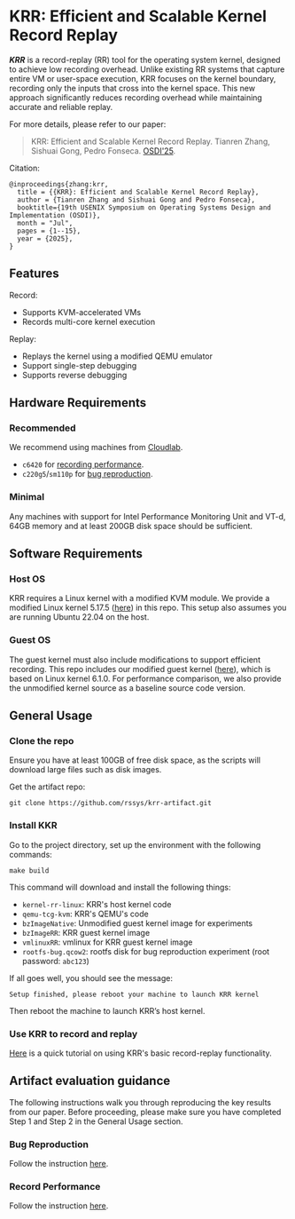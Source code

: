 # KRR: Efficient and Scalable Kernel Record Replay

***KRR*** is a record-replay (RR) tool for the operating system kernel, designed to achieve low recording overhead. Unlike existing RR systems that capture entire VM or user-space execution, KRR focuses on the kernel boundary, recording only the inputs that cross into the kernel space. This new approach significantly reduces recording overhead while maintaining accurate and reliable replay.

For more details, please refer to our paper:
> KRR: Efficient and Scalable Kernel Record Replay.
> Tianren Zhang, Sishuai Gong, Pedro Fonseca.
> [OSDI'25](https://www.usenix.org/conference/osdi25/presentation/zhang-tianren).

Citation:
```
@inproceedings{zhang:krr,
  title = {{KRR}: Efficient and Scalable Kernel Record Replay},
  author = {Tianren Zhang and Sishuai Gong and Pedro Fonseca},
  booktitle={19th USENIX Symposium on Operating Systems Design and Implementation (OSDI)},
  month = "Jul",
  pages = {1--15},
  year = {2025},
}
```

## Features
Record:
* Supports KVM-accelerated VMs
* Records multi-core kernel execution

Replay:
* Replays the kernel using a modified QEMU emulator
* Support single-step debugging
* Supports reverse debugging

## Hardware Requirements
### Recommended
We recommend using machines from [Cloudlab](https://docs.cloudlab.us/hardware.html).
* `c6420` for [recording performance](#record-performance).
* `c220g5`/`sm110p` for [bug reproduction](#bug-reproduction). 

### Minimal
Any machines with support for Intel Performance Monitoring Unit and VT-d, 64GB memory and at least 200GB disk space should be sufficient.

## Software Requirements
### Host OS
KRR requires a Linux kernel with a modified KVM module. We provide a modified Linux kernel 5.17.5 ([here](https://github.com/tianrenz2/kernel-rr-linux/tree/rr-para)) in this repo. This setup also assumes you are running Ubuntu 22.04 on the host.

### Guest OS
The guest kernel must also include modifications to support efficient recording. This repo includes our modified guest kernel ([here](https://github.com/tianrenz2/linux-6.1.0/tree/smp-rr)), which is based on Linux kernel 6.1.0. For performance comparison, we also provide the unmodified kernel source as a baseline source code version.


## General Usage
### Clone the repo
Ensure you have at least 100GB of free disk space, as the scripts will download large files such as disk images.

Get the artifact repo:
```
git clone https://github.com/rssys/krr-artifact.git
```

### Install KKR
Go to the project directory, set up the environment with the following commands:
```
make build
```
This command will download and install the following things:
* `kernel-rr-linux`: KRR's host kernel code
* `qemu-tcg-kvm`: KRR's QEMU's code
* `bzImageNative`: Unmodified guest kernel image for experiments
* `bzImageRR`: KRR guest kernel image
* `vmlinuxRR`: vmlinux for KRR guest kernel image
* `rootfs-bug.qcow2`: rootfs disk for bug reproduction experiment (root password: `abc123`)

If all goes well, you should see the message:
```
Setup finished, please reboot your machine to launch KRR kernel
```
Then reboot the machine to launch KRR’s host kernel.

### Use KRR to record and replay
[Here](tutorial/README.md) is a quick tutorial on using KRR's basic record-replay functionality.

## Artifact evaluation guidance
The following instructions walk you through reproducing the key results from our paper.
Before proceeding, please make sure you have completed Step 1 and Step 2 in the General Usage section.

### Bug Reproduction
Follow the instruction [here](bug-repro.md).

### Record Performance
Follow the instruction [here](record-perf.md).
